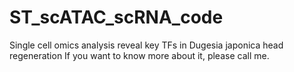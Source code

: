 # ST_scATAC_scRNA_code
Single cell omics analysis reveal key TFs in Dugesia japonica head regeneration
If you want to know more about it, please call me. 
